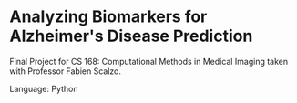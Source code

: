 # Analyzing Biomarkers for Alzheimer's Disease Prediction

Final Project for CS 168: Computational Methods in Medical Imaging taken with Professor Fabien Scalzo. 


Language: Python
